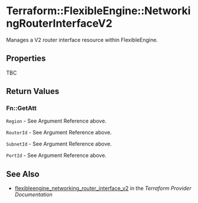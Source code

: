 # Terraform::FlexibleEngine::NetworkingRouterInterfaceV2

Manages a V2 router interface resource within FlexibleEngine.

## Properties

TBC

## Return Values

### Fn::GetAtt

`Region` - See Argument Reference above.

`RouterId` - See Argument Reference above.

`SubnetId` - See Argument Reference above.

`PortId` - See Argument Reference above.

## See Also

* [flexibleengine_networking_router_interface_v2](https://www.terraform.io/docs/providers/flexibleengine/r/networking_router_interface_v2.html) in the _Terraform Provider Documentation_